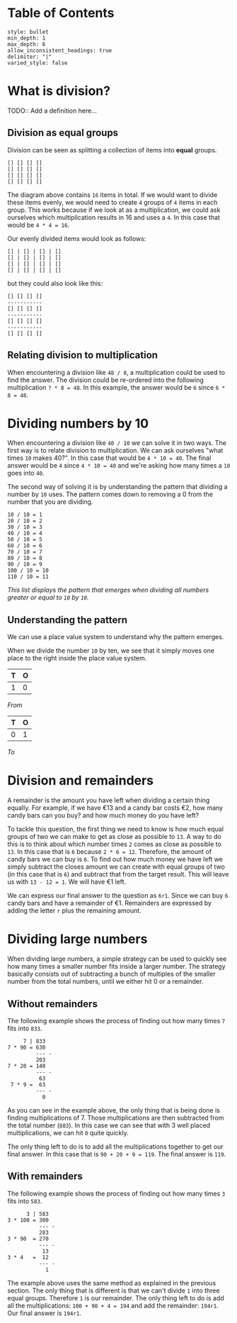 # Table of Contents
```toc
style: bullet
min_depth: 1
max_depth: 6
allow_inconsistent_headings: true
delimiter: "|"
varied_style: false
```
# What is division?
TODO:: Add a definition here...

## Division as equal groups
Division can be seen as splitting a collection of items into **equal** groups.

```
[] [] [] []
[] [] [] []
[] [] [] []
[] [] [] []
```

The diagram above contains `16` items in total. If we would want to divide these items evenly, we would need to create `4` groups of `4` items in each group. This works because if we look at as a multiplication, we could ask ourselves which multiplication results in 16 and uses a `4`. In this case that would be `4 * 4 = 16`.

Our evenly divided items would look as follows:
```
[] | [] | [] | []
[] | [] | [] | []
[] | [] | [] | []
[] | [] | [] | []
```

but they could also look like this:
```
[] [] [] []
-----------
[] [] [] []
-----------
[] [] [] []
-----------
[] [] [] []
```

## Relating division to multiplication
When encountering a division like `48 / 8`, a multiplication could be used to find the answer. The division could be re-ordered into the following multiplication `? * 8 = 48`. In this example, the answer would be `6` since `6 * 8 = 48`.

# Dividing numbers by 10
When encountering a division like `40 / 10` we can solve it in two ways. The first way is to relate division to multiplication. We can ask ourselves "what times `10` makes 40?". In this case that would be `4 * 10 = 40`. The final answer would be `4` since `4 * 10 = 40` and we're asking how many times a `10` goes into `40`.

The second way of solving it is by understanding the pattern that dividing a number by `10` uses. The pattern comes down to removing a 0 from the number that you are dividing.

```
10 / 10 = 1
20 / 10 = 2
30 / 10 = 3
40 / 10 = 4
50 / 10 = 5
60 / 10 = 6
70 / 10 = 7
80 / 10 = 8
90 / 10 = 9
100 / 10 = 10
110 / 10 = 11
```
*This list displays the pattern that emerges when dividing all numbers greater or equal to `10` by `10`.*

## Understanding the pattern
We can use a place value system to understand why the pattern emerges.

When we divide the number `10` by ten, we see that it simply moves one place to the right inside the place value system.

| T | O |
|-|-|
| 1 | 0 |
*From*

| T | O |
|-|-|
| 0 | 1 |
*To*

# Division and remainders
A remainder is the amount you have left when dividing a certain thing equally. For example, if we have €13 and a candy bar costs €2, how many candy bars can you buy? and how much money do you have left?

To tackle this question, the first thing we need to know is how much equal groups of two we can make to get as close as possible to `13`. A way to do this is to think about which number times `2` comes as close as possible to `13`. In this case that is `6` because  `2 * 6 = 12`. Therefore, the amount of candy bars we can buy is `6`. To find out how much money we have left we simply subtract the closes amount we can create with equal groups of two (in this case that is `6`) and subtract that from the target result. This will leave us with `13 - 12 = 1`. We will have €1 left.

We can express our final answer to the question as `6r1`. Since we can buy `6` candy bars and have a remainder of €1. Remainders are expressed by adding the letter `r` plus the remaining amount. 

# Dividing large numbers
When dividing large numbers, a simple strategy can be used to quickly see how many times a smaller number fits inside a larger number. The strategy basically consists out of subtracting a bunch of multiples of the smaller number from the total numbers, until we either hit 0 or a remainder.

## Without remainders
The following example shows the process of finding out how many times `7` fits into `833`.

```
     7 | 833
7 * 90 = 630
         --- -
         203
7 * 20 = 140
         --- -
          63
 7 * 9 =  63
         --- -
           0
```

As you can see in the example above, the only thing that is being done is finding multiplications of 7. Those multiplications are then subtracted from the total number (`883`). In this case we can see that with 3 well placed multiplications, we can hit `0` quite quickly.

The only thing left to do is to add all the multiplications together to get our final answer. In this case that is `90 + 20 + 9 = 119`. The final answer is `119`.

## With remainders
The following example shows the process of finding out how many times `3` fits into `583`.

```
	  3 | 583
3 * 100 = 300
          --- -
          283
3 * 90  = 270
		  --- -
		   13
3 * 4   =  12
          --- -
            1
```

The example above uses the same method as explained in the previous section. The only thing that is different is that we can't divide `1` into three equal groups. Therefore `1` is our remainder. The only thing left to do is add all the multiplications: `100 + 90 + 4 = 194` and add the remainder: `194r1`. Our final answer is `194r1`.